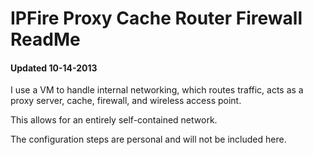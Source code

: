 
# IPFire Proxy Cache Router Firewall ReadMe
#### Updated 10-14-2013

I use a VM to handle internal networking, which routes traffic, acts as a proxy server, cache, firewall, and wireless access point.

This allows for an entirely self-contained network.

The configuration steps are personal and will not be included here.
